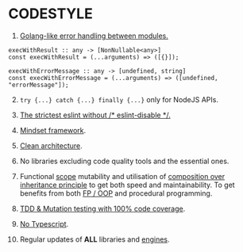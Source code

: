 # CODESTYLE

1. [Golang-like error handling between modules.](https://go.dev/blog/error-handling-and-go)

```
execWithResult :: any -> [NonNullable<any>]
const execWithResult = (...arguments) => ([{}]);

execWithErrorMessage :: any -> [undefined, string]
const execWithErrorMessage = (...arguments) => ([undefined, "errorMessage"]);
```

2. `try {...} catch {...} finally {...}` only for NodeJS APIs.

3. [The strictest eslint without /\* eslint-disable \*/.](https://github.com/gajus/eslint-config-canonical)

4. [Mindset framework](https://www.aolenev.me/blog/mindset-framework.html).

5. [Clean architecture](https://blog.cleancoder.com/uncle-bob/2012/08/13/the-clean-architecture.html).

6. No libraries excluding code quality tools and the essential ones.

7. Functional [scope](https://developer.mozilla.org/en-US/docs/Glossary/Scope) mutability and utilisation of [composition over inheritance principle](https://en.wikipedia.org/wiki/Composition_over_inheritance) to get both speed and maintainability. To get benefits from both [FP / OOP](https://blog.cleancoder.com/uncle-bob/2018/04/13/FPvsOO.html) and procedural programming.

8. [TDD & Mutation testing with 100% code coverage](https://blog.cleancoder.com/uncle-bob/2017/03/03/TDD-Harms-Architecture.html).

9. [No Typescript](https://youtu.be/H9-F8uhKMRk?t=250).

10. Regular updates of **ALL** libraries and [engines](https://docs.npmjs.com/cli/v8/configuring-npm/package-json#engines).
